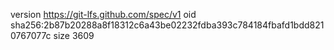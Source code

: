 version https://git-lfs.github.com/spec/v1
oid sha256:2b87b20288a8f18312c6a43be02232fdba393c784184fbafd1bdd8210767077c
size 3609
